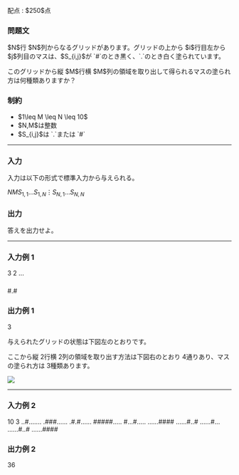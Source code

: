 
<div>

<span>

<span>

<p>
配点 : $250$点
</p>

<div>

<section>

### **問題文**

<p>
$N$行 $N$列からなるグリッドがあります。グリッドの上から $i$行目左から $j$列目のマスは、$S_{i,j}$が `#`のとき黒く、`.`のとき白く塗られています。
</p>

<p>
このグリッドから縦 $M$行横 $M$列の領域を取り出して得られるマスの塗られ方は何種類ありますか？
</p>

</section>

</div>

<div>

<section>

### **制約**

<ul>

<li>
$1\leq M \leq N \leq 10$
</li>

<li>
$N,M$は整数
</li>

<li>
$S_{i,j}$は `.`または `#`
</li>

</ul>

</section>

</div>

---

<div>

<div>

<section>

### **入力**

<p>
入力は以下の形式で標準入力から与えられる。
</p>

<div>

$N$$M$$S_{1,1}\ldots S_{1,N}$$\vdots$$S_{N,1}\ldots S_{N,N}$
</div>

</section>

</div>

<div>

<section>

### **出力**

<p>
答えを出力せよ。
</p>

</section>

</div>

</div>

---

<div>

<section>

### **入力例 1**

<div>

3 2
...
###
#.#

</div>

</section>

</div>

<div>

<section>

### **出力例 1**

<div>

3

</div>

<p>
与えられたグリッドの状態は下図左のとおりです。

ここから縦 $2$行横 $2$列の領域を取り出す方法は下図右のとおり $4$通りあり、マスの塗られ方は $3$種類あります。
</p>

<p>

<img src="https://img.atcoder.jp/abc430/f9240b594bb2c8463ffca0c0f7ec1b40.png">

</img>

</p>

</section>

</div>

---

<div>

<section>

### **入力例 2**

<div>

10 3
..#.......
.###......
.#.#......
#####.....
#...#.....
......####
......#..#
......#...
......#..#
......####

</div>

</section>

</div>

<div>

<section>

### **出力例 2**

<div>

36

</div>

</section>

</div>

</span>

</span>

</div>
